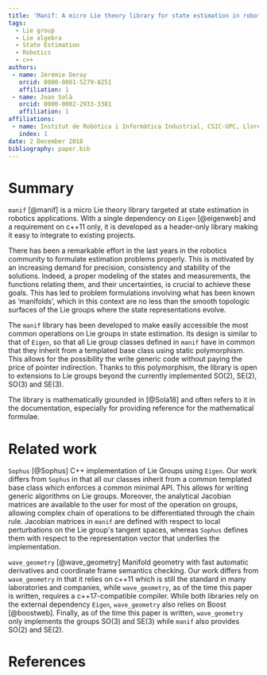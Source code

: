 ```yaml
---
title: 'Manif: A micro Lie theory library for state estimation in robotics applications'
tags:
  - Lie group
  - Lie algebra
  - State Estimation
  - Robotics
  - c++
authors:
 - name: Jérémie Deray
   orcid: 0000-0001-5279-8251
   affiliation: 1
 - name: Joan Solà
   orcid: 0000-0002-2933-3381
   affiliation: 1
affiliations:
 - name: Institut de Robòtica i Informàtica Industrial, CSIC-UPC, Llorens Artigas 4-6, 08028, Barcelona, Spain.
   index: 1
date: 2 December 2018
bibliography: paper.bib
---
```


# Summary

`manif` [@manif] is a micro Lie theory library targeted at
state estimation in robotics applications.
With a single dependency on `Eigen` [@eigenweb] and
a requirement on c++11 only, it is
developed as a header-only library making
it easy to integrate to existing projects.

There has been a remarkable effort in the last years in
the robotics community to formulate estimation problems
properly. This is motivated by an increasing demand for
precision, consistency and stability of the solutions.
Indeed, a proper modeling of the states and measurements,
the functions relating them, and their uncertainties,
is crucial to achieve these goals.
This has led to problem formulations involving what has been
known as ‘manifolds’, which in this context are no less
than the smooth topologic surfaces of the Lie groups where
the state representations evolve.

The `manif` library has been developed to make easily accessible
the most common operations on Lie groups in state estimation.
Its design is similar to that of `Eigen`, so that
all Lie group classes defined in `manif` have in common that
they inherit from a templated base class using static polymorphism.
This allows for the possibility the write generic code without
paying the price of pointer indirection.
Thanks to this polymorphism, the library is open to extensions to
Lie groups beyond the currently implemented SO(2), SE(2), SO(3) and SE(3).

The library is mathematically grounded in [@Sola18]
and often refers to it in the documentation,
especially for providing reference for the mathematical formulae.

# Related work

`Sophus` [@Sophus] C++ implementation of Lie Groups using `Eigen`.
Our work differs from `Sophus` in that all our classes inherit from
a common templated base class which enforces a common minimal API.
This allows for writing generic algorithms on Lie groups.
Moreover, the analytical Jacobian matrices are available to the user
for most of the operation on groups,
allowing complex chain of operations to be differentiated through the chain rule.
Jacobian matrices in `manif` are defined with respect to local
perturbations on the Lie group's tangent spaces,
whereas `Sophus` defines them with respect
to the representation vector that underlies the implementation.

`wave_geometry` [@wave_geometry] Manifold geometry with fast automatic derivatives
and coordinate frame semantics checking.
Our work differs from `wave_geometry` in that it relies on
c++11 which is still the standard in many laboratories and companies, while
`wave_geometry`, as of the time this paper is written,
requires a c++17-compatible compiler.
While both libraries rely on the external dependency `Eigen`,
`wave_geometry` also relies on Boost [@boostweb].
Finally, as of the time this paper is written, `wave_geometry` only implements
the groups SO(3) and SE(3) while `manif` also provides SO(2) and SE(2).

# References
